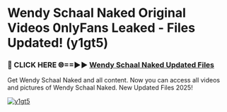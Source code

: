 # Wendy Schaal Naked Original Videos 0nlyFans Leaked - Files Updated! (y1gt5)

<h3>🔴 CLICK HERE 🌐==►► <a href="https://tinyurl.com/yckcrads" rel="nofollow">Wendy Schaal Naked Updated Files</a></h3>

Get Wendy Schaal Naked and all content. Now you can access all videos and pictures of Wendy Schaal Naked. New Updated Files 2025!

[![y1gt5](https://i.imgur.com/hpKpOFt.gif)](https://tinyurl.com/yckcrads)
